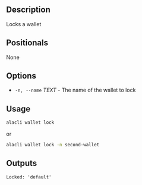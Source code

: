 ## Description

Locks a wallet

## Positionals

None

## Options

- `-n, --name` _TEXT_ - The name of the wallet to lock

## Usage

```sh
alacli wallet lock
```

or

```sh
alacli wallet lock -n second-wallet
```

## Outputs

```console
Locked: 'default'
```
